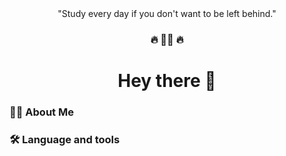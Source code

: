<div align="center">
    <div align="center" class="slogan-eng">"Study every day if you don't want to be left behind."</div>
</div>

###


###

<div align="center">
  <h3 align="center">🔥 👩‍💻 🔥</h3>
</div>

###

<h1 align="center">Hey there 👋</h1>

###

<h3 align="left">👩‍💻  About Me</h3>

###

###

<h3 align="left">🛠 Language and tools</h3>


###
